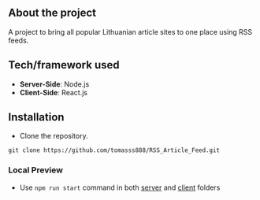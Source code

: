 ## About the project
A project to bring all popular Lithuanian article sites to one place using RSS feeds.

## Tech/framework used

* **Server-Side**: Node.js
* **Client-Side**: React.js

## Installation

* Clone the repository.
```
git clone https://github.com/tomasss888/RSS_Article_Feed.git 
```
### Local Preview

* Use `npm run start` command in both [server](https://github.com/tomasss888/RSS_Article_Feed/tree/master/server) and [client](https://github.com/tomasss888/RSS_Article_Feed/tree/master/client) folders